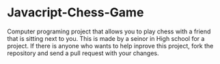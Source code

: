 # Javacript-Chess-Game
Computer programing project that allows you to play chess with a friend that is sitting next to you.
This is made by a seinor in High school for a project.
If there is anyone who wants to help inprove this project, fork the repository and send a pull request with your changes.
